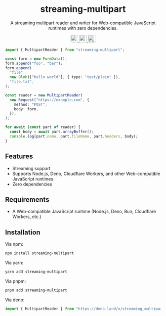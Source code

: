 <h1 align="center">streaming-multipart</h1>

<p align="center">
  A streaming multipart reader and writer for Web-compatible JavaScript runtimes with zero dependencies.
</p>

<p align="center">
  <a href="https://www.npmjs.com/package/streaming-multipart">
    <img src="https://img.shields.io/npm/v/async-cell?style=for-the-badge" alt="downloads" height="24">
  </a>
  <a href="https://www.npmjs.com/package/streaming-multipart">
    <img src="https://img.shields.io/github/actions/workflow/status/zebp/async-cell/ci.yml?branch=main&style=for-the-badge" alt="npm version" height="24">
  </a>
  <a href="https://github.com/zebp/streaming-multipart">
    <img src="https://img.shields.io/badge/license-MIT-green?style=for-the-badge" alt="MIT license" height="24">
  </a>
</p>

```ts
import { MultipartReader } from "streaming-multipart";

const form = new FormData();
form.append("foo", "bar");
form.append(
  "file",
  new Blob(["hello world"], { type: "text/plain" }),
  "file.txt",
);

const reader = new MultipartReader(
  new Request("https://example.com", {
    method: "POST",
    body: form,
  }),
);

for await (const part of reader) {
  const body = await part.arrayBuffer();
  console.log(part.name, part.fileName, part.headers, body);
}
```

## Features

- Streaming support
- Supports Node.js, Deno, Cloudflare Workers, and other Web-compatible
  JavaScript runtimes
- Zero dependencies

## Requirements

- A Web-compatible JavaScript runtime (Node.js, Deno, Bun, Cloudflare Workers,
  etc.)

## Installation

Via npm:

```sh
npm install streaming-multipart
```

Via yarn:

```sh
yarn add streaming-multipart
```

Via pnpm:

```sh
pnpm add streaming-multipart
```

Via deno:

```ts
import { MultipartReader } from "https://deno.land/x/streaming_multipart/mod.ts";
```

